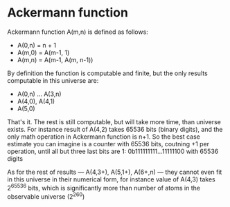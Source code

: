 # Ackermann function

Ackermann function A(m,n) is defined as follows:

* A(0,n) = n + 1
* A(m,0) = A(m-1, 1)
* A(m,n) = A(m-1, A(m, n-1))

By definition the function is computable and finite, but the only results computable in this universe are:
* A(0,n) ... A(3,n)
* A(4,0), A(4,1)
* A(5,0)

That's it. The rest is still computable, but will take more time, than universe exists. For instance result of A(4,2) takes 65536 bits (binary digits), and the only math operation in Ackermann function is n+1. So the best case estimate you can imagine is a counter with 65536 bits, coutning +1 per operation, until all but three last bits are 1: 0b111111111...11111100 with 65536 digits

As for the rest of results — A(4,3+), A(5,1+), A(6+,n) — they cannot even fit in this universe in their numerical form, for instance value of A(4,3) takes 2<sup>65536</sup> bits, which is significantly more than number of atoms in the observable universe (2<sup>260</sup>)

